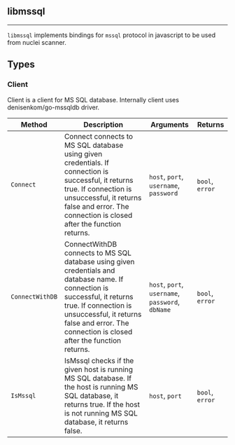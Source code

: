 ## libmssql 
---


`libmssql` implements bindings for `mssql` protocol in javascript
to be used from nuclei scanner.



## Types

### Client

 Client is a client for MS SQL database.    Internally client uses denisenkom/go-mssqldb driver.

| Method | Description | Arguments | Returns |
|--------|-------------|-----------|---------|
| `Connect` |  Connect connects to MS SQL database using given credentials.    If connection is successful, it returns true.  If connection is unsuccessful, it returns false and error.    The connection is closed after the function returns. | `host`, `port`, `username`, `password` | `bool`, `error` |
| `ConnectWithDB` |  ConnectWithDB connects to MS SQL database using given credentials and database name.    If connection is successful, it returns true.  If connection is unsuccessful, it returns false and error.    The connection is closed after the function returns. | `host`, `port`, `username`, `password`, `dbName` | `bool`, `error` |
| `IsMssql` |  IsMssql checks if the given host is running MS SQL database.    If the host is running MS SQL database, it returns true.  If the host is not running MS SQL database, it returns false. | `host`, `port` | `bool`, `error` |




